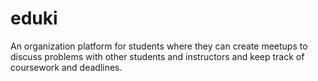 # eduki

An organization platform for students where they can create meetups to discuss problems with other students and instructors and keep track of coursework and deadlines.

